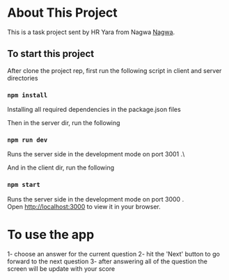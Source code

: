 # About This Project

This is a task project sent by HR Yara from Nagwa [Nagwa](https://nagwa.com).

## To start this project

After clone the project rep, first run the following script in client and server directories

### `npm install`

Installing all required dependencies in the package.json files

Then in the server dir, run the following

### `npm run dev`

Runs the server side in the development mode on port 3001 .\

And in the client dir, run the following

### `npm start`

Runs the server side in the development mode on port 3000 .\
Open [http://localhost:3000](http://localhost:3000) to view it in your browser.

# To use the app 
1- choose an answer for the current question
2- hit the 'Next' button to go forward to the next question
3- after answering all of the question the screen will be update with your score
